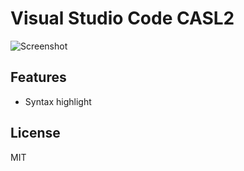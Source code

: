 # Visual Studio Code CASL2

![Screenshot](https://github.com/MaxfieldWalker/vscode-casl2/wiki/images/screenshot.png)

## Features
- Syntax highlight

## License
MIT
